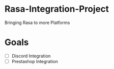 # Rasa-Integration-Project
Bringing Rasa to more Platforms

# Goals
- [ ] Discord Integration
- [ ] Prestashop Integration

